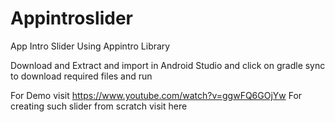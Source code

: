 # Appintroslider
App Intro Slider Using Appintro Library

Download and Extract and import in Android Studio and click on gradle sync to download required files and run

For Demo visit https://www.youtube.com/watch?v=ggwFQ6GOjYw
For creating such slider from scratch visit here 
